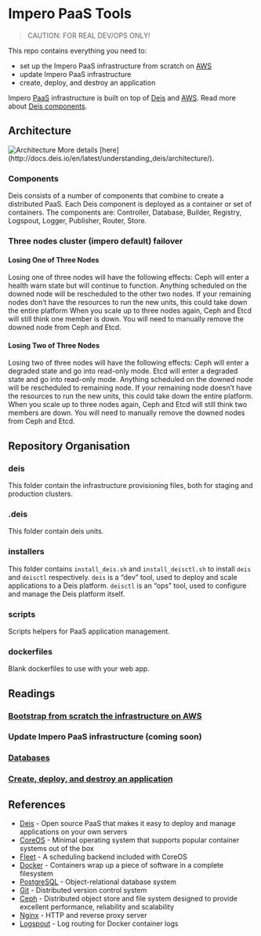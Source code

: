 # Impero PaaS Tools

> CAUTION: FOR REAL DEV/OPS ONLY!

This repo contains everything you need to:
- set up the Impero PaaS infrastructure from scratch on [AWS](https://aws.amazon.com/)
- update Impero PaaS infrastructure
- create, deploy, and destroy an application

Impero [PaaS](https://en.wikipedia.org/wiki/Platform_as_a_service) infrastructure is built on top of [Deis](http://deis.io/) and [AWS](https://aws.amazon.com/). Read more about [Deis components](http://docs.deis.io/en/latest/understanding_deis/components/).

## Architecture
<img src="http://docs.deis.io/en/latest/_images/DeisSystemDiagram.png" alt="Architecture" />
More details [here](http://docs.deis.io/en/latest/understanding_deis/architecture/).

### Components
Deis consists of a number of components that combine to create a distributed PaaS. Each Deis component is deployed as a container or set of containers. The components are: Controller, Database, Builder, Registry, Logspout, Logger, Publisher, Router, Store.

### Three nodes cluster (impero default) failover

#### Losing One of Three Nodes
Losing one of three nodes will have the following effects:
Ceph will enter a health warn state but will continue to function.
Anything scheduled on the downed node will be rescheduled to the other two nodes. If your remaining nodes don’t have the resources to run the new units, this could take down the entire platform
When you scale up to three nodes again, Ceph and Etcd will still think one member is down. You will need to manually remove the downed node from Ceph and Etcd.

#### Losing Two of Three Nodes
Losing two of three nodes will have the following effects:
Ceph will enter a degraded state and go into read-only mode.
Etcd will enter a degraded state and go into read-only mode.
Anything scheduled on the downed node will be rescheduled to remaining node. If your remaining node doesn’t have the resources to run the new units, this could take down the entire platform.
When you scale up to three nodes again, Ceph and Etcd will still think two members are down. You will need to manually remove the downed nodes from Ceph and Etcd.

## Repository Organisation

### deis
This folder contain the infrastructure provisioning files, both for staging and production clusters.

### .deis
This folder contain deis units.

### installers
This folder contains `install_deis.sh` and `install_deisctl.sh` to install `deis` and `deisctl` respectively. `deis` is a “dev” tool, used to deploy and scale applications to a Deis platform. `deisctl` is an “ops” tool, used to configure and manage the Deis platform itself.

### scripts
Scripts helpers for PaaS application management.

### dockerfiles
Blank dockerfiles to use with your web app.

## Readings

### [Bootstrap from scratch the infrastructure on AWS](bootstrap_infrastructure.md)
### Update Impero PaaS infrastructure (coming soon)
### [Databases](databases.md)
### [Create, deploy, and destroy an application](manage_application.md)

## References
- [Deis](http://deis.io/) - Open source PaaS that makes it easy to deploy and manage applications on your own servers
- [CoreOS](https://coreos.com/) - Minimal operating system that supports popular container systems out of the box
- [Fleet](https://github.com/coreos/fleet) - A scheduling backend included with CoreOS
- [Docker](https://www.docker.com/) - Containers wrap up a piece of software in a complete filesystem
- [PostgreSQL](http://www.postgresql.org/) - Object-relational database system
- [Git](https://git-scm.com/) - Distributed version control system
- [Ceph](http://ceph.com/) - Distributed object store and file system designed to provide excellent performance, reliability and scalability
- [Nginx](http://nginx.org/) - HTTP and reverse proxy server
- [Logspout](https://github.com/gliderlabs/logspout) - Log routing for Docker container logs
